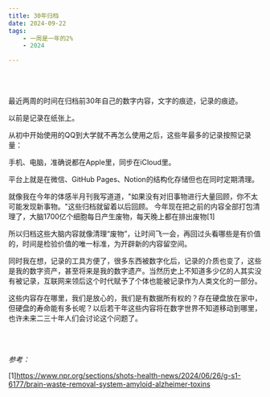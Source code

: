 ```yaml
---
title: 30年归档
date: 2024-09-22
tags: 
    - 一周是一年的2%
    - 2024

---
```




<br>

<br>



最近两周的时间在归档前30年自己的数字内容，文字的痕迹，记录的痕迹。

以前是记录在纸张上。

从初中开始使用的QQ到大学就不再怎么使用之后，这些年最多的记录按照记录量：

手机、电脑，准确说都在Apple里，同步在iCloud里。

平台上就是在微信、GitHub Pages、Notion的结构化存储但也在同时定期清理。

就像我在今年的体感半月刊我写道道，"如果没有对旧事物进行大量回顾，你不太可能发现新事物。"这些归档就留着以后回顾。
今年现在把之前的内容全部打包清理了，大脑1700亿个细胞每日产生废物，每天晚上都在排出废物[1]  

所以归档这些大脑内容就像清理“废物”，让时间飞一会，再回过头看哪些是有价值的，时间是检验价值的唯一标准，为开辟新的内容留空间。

同时我在想，记录的工具方便了，很多东西被数字化后，记录的介质也变了，这些是我的数字资产，甚至将来是我的数字遗产。当然历史上不知道多少亿的人其实没有被记录，互联网来领后这个时代赋予了个体也能被记录作为人类文化的一部分。

这些内容存在哪里，我们是放心的，我们是有数据所有权的？存在硬盘放在家中，但硬盘的寿命能有多长呢？以后若干年这些内容将在数字世界不知道移动到哪里，也许未来二三十年人们会讨论这个问题了。

<br>

<br>




*参考：*

[1]https://www.npr.org/sections/shots-health-news/2024/06/26/g-s1-6177/brain-waste-removal-system-amyloid-alzheimer-toxins











